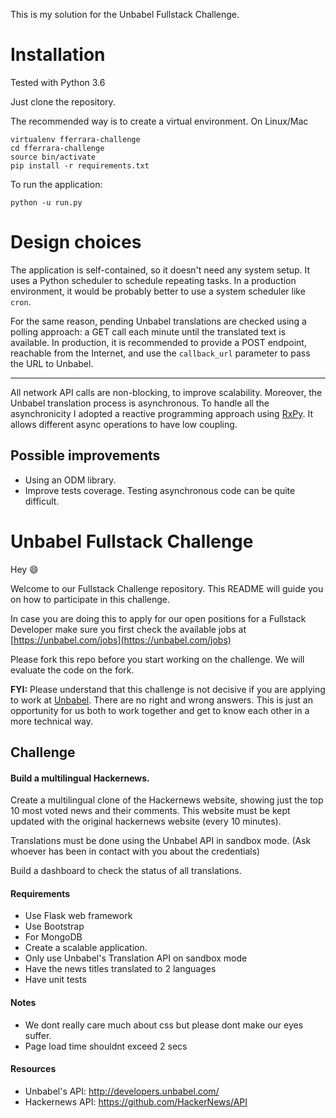 This is my solution for the Unbabel Fullstack Challenge.

# Installation

Tested with Python 3.6

Just clone the repository. 

The recommended way is to create a virtual environment. On Linux/Mac

    virtualenv fferrara-challenge
    cd fferrara-challenge
    source bin/activate
    pip install -r requirements.txt

To run the application:

    python -u run.py

# Design choices

The application is self-contained, so it doesn't need any system setup. It uses a Python scheduler to schedule repeating tasks. In a production environment, it would be probably better to use a system scheduler like `cron`.

For the same reason, pending Unbabel translations are checked using a polling approach: a GET call each minute until the translated text is available. In production, it is recommended to provide a POST endpoint, reachable from the Internet, and use the `callback_url` parameter to pass the URL to Unbabel.

-------

All network API calls are non-blocking, to improve scalability. Moreover, the Unbabel translation process is asynchronous. To handle all the asynchronicity I adopted a reactive programming approach using [RxPy](https://github.com/ReactiveX/RxPY). It allows different async operations to have low coupling.

## Possible improvements

- Using an ODM library.
- Improve tests coverage. Testing asynchronous code can be quite difficult.


# Unbabel Fullstack Challenge

Hey :smile:

Welcome to our Fullstack Challenge repository. This README will guide you on how to participate in this challenge.

In case you are doing this to apply for our open positions for a Fullstack Developer make sure you first check the available jobs at [https://unbabel.com/jobs](https://unbabel.com/jobs)

Please fork this repo before you start working on the challenge. We will evaluate the code on the fork.

**FYI:** Please understand that this challenge is not decisive if you are applying to work at [Unbabel](https://unbabel.com/jobs). There are no right and wrong answers. This is just an opportunity for us both to work together and get to know each other in a more technical way.

## Challenge


#### Build a multilingual Hackernews.

Create a multilingual clone of the Hackernews website, showing just the top 10 most voted news and their comments. 
This website must be kept updated with the original hackernews website (every 10 minutes).

Translations must be done using the Unbabel API in sandbox mode. (Ask whoever has been in contact with you about the credentials)

Build a dashboard to check the status of all translations.


#### Requirements
* Use Flask web framework
* Use Bootstrap
* For MongoDB
* Create a scalable application. 
* Only use Unbabel's Translation API on sandbox mode
* Have the news titles translated to 2 languages
* Have unit tests


#### Notes
* We dont really care much about css but please dont make our eyes suffer. 
* Page load time shouldnt exceed 2 secs 


#### Resources
* Unbabel's API: http://developers.unbabel.com/
* Hackernews API: https://github.com/HackerNews/API


